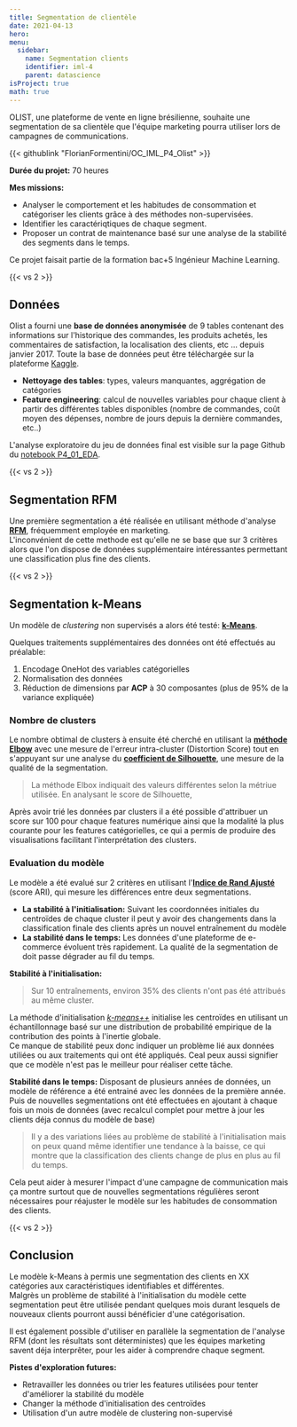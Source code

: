 ```yaml
---
title: Segmentation de clientèle
date: 2021-04-13
hero: 
menu:
  sidebar:
    name: Segmentation clients
    identifier: iml-4
    parent: datascience
isProject: true
math: true
---
```


OLIST, une plateforme de vente en ligne brésilienne, souhaite une segmentation de sa clientèle que l'équipe marketing pourra utiliser lors de campagnes de communications.
<!--more-->

{{< githublink "FlorianFormentini/OC_IML_P4_Olist" >}}

**Durée du projet:** 70 heures

**Mes missions:**

- Analyser le comportement et les habitudes de consommation et catégoriser les clients grâce à des méthodes non-supervisées.
- Identifier les caractériqtiques de chaque segment.
- Proposer un contrat de maintenance basé sur une analyse de la stabilité des segments dans le temps.

Ce projet faisait partie de la formation bac+5 Ingénieur Machine Learning.

{{< vs 2 >}}

## Données
Olist a fourni une **base de données anonymisée** de 9 tables contenant des informations sur l'historique des commandes, les produits achetés, les commentaires de satisfaction, la localisation des clients, etc ... depuis janvier 2017.
Toute la base de données peut être téléchargée sur la plateforme [Kaggle](https://www.kaggle.com/datasets/olistbr/brazilian-ecommerce).

- **Nettoyage des tables**: types, valeurs manquantes, aggrégation de catégories
- **Feature engineering**: calcul de nouvelles variables pour chaque client à partir des différentes tables disponibles (nombre de commandes, coût moyen des dépenses, nombre de jours depuis la dernière commandes, etc..)

L'analyse exploratoire du jeu de données final est visible sur la page Github du [notebook P4_01_EDA]().

{{< vs 2 >}}

## Segmentation RFM
Une première segmentation a été réalisée en utilisant méthode d'analyse [**RFM**](https://www.wizishop.fr/blog/dossier-la-segmentation-clients-la-methode-rfm-partie-2.html), fréquemment employée en marketing.  
L'inconvénient de cette methode est qu'elle ne se base que sur 3 critères alors que l'on dispose de données supplémentaire intéressantes permettant une classification plus fine des clients.

<!-- {{< split 6 6>}}
{{< img src="" title="" >}}
---
{{< img src="" title="" >}}
{{< /split >}}
-->

{{< vs 2 >}}

## Segmentation k-Means
Un modèle de *clustering* non supervisés a alors été testé: [**k-Means**](https://en.wikipedia.org/wiki/K-means_clustering).

Quelques traitements supplémentaires des données ont été effectués au préalable:
1. Encodage OneHot des variables catégorielles
2. Normalisation des données
3. Réduction de dimensions par **ACP** à 30 composantes (plus de 95% de la variance expliquée)

### Nombre de clusters
Le nombre obtimal de clusters à ensuite été cherché en utilisant la [**méthode Elbow**](https://en.wikipedia.org/wiki/Elbow_method_(clustering)) avec une mesure de l'erreur intra-cluster (Distortion Score) tout en s'appuyant sur une analyse du [**coefficient de Silhouette**](https://en.wikipedia.org/wiki/Elbow_method_(clustering)), une mesure de la qualité de la segmentation.

<!-- img elbow -->
> La méthode Elbox indiquait des valeurs différentes selon la métriue utilisée. En analysant le score de Silhouette, 

<!-- img silhouette -->


Après avoir trié les données par clusters il a été possible d'attribuer un score sur 100 pour chaque features numérique ainsi que la modalité la plus courante pour les features catégorielles, ce qui a permis de produire des visualisations facilitant l'interprétation des clusters.

### Evaluation du modèle

Le modèle a été evalué sur 2 critères en utilisant l'[**Indice de Rand Ajusté**](https://en.wikipedia.org/wiki/Rand_index) (score ARI), qui mesure les différences entre deux segmentations.
- **La stabilité à l'initialisation:** Suivant les coordonnées initiales du centroïdes de chaque cluster il peut y avoir des changements dans la classification finale des clients après un nouvel entraînement du modèle
- **La stabilité dans le temps:** Les données d'une plateforme de e-commerce évoluent très rapidement. La qualité de la segmentation de doit passe dégrader au fil du temps.

**Stabilité à l'initialisation:**
<!-- img init stability -->
> Sur 10 entraînements, environ 35% des clients n'ont pas été attribués au même cluster.

La méthode d'initialisation [*k-means++*](https://en.wikipedia.org/wiki/K-means%2B%2B) initialise les centroïdes en utilisant un échantillonnage basé sur une distribution de probabilité empirique de la contribution des points à l'inertie globale.  
Ce manque de stabilité peux donc indiquer un problème lié aux données utiliées ou aux traitements qui ont été appliqués. Ceal peux aussi signifier que ce modèle n'est pas le meilleur pour réaliser cette tâche.

**Stabilité dans le temps:**
Disposant de plusieurs années de données, un modèle de référence a été entrainé avec les données de la première année. Puis de nouvelles segmentations ont été effectuées en ajoutant à chaque fois un mois de données (avec recalcul complet pour mettre à jour les clients déja connus du modèle de base)

<!-- img stability time -->
> Il y a des variations liées au problème de stabilité à l'initialisation mais on peux quand même identifier une tendance à la baisse, ce qui montre que la classification des clients change de plus en plus au fil du temps.  

Cela peut aider à mesurer l'impact d'une campagne de communication mais ça montre surtout que de nouvelles segmentations régulières seront nécessaires pour réajuster le modèle sur les habitudes de consommation des clients.

{{< vs 2 >}}

## Conclusion

Le modèle k-Means à permis une segmentation des clients en XX catégories aux caractéristiques identifiables et différentes.  
Malgrès un problème de stabilité à l'initialisation du modèle cette segmentation peut être utilisée pendant quelques mois durant lesquels de nouveaux clients pourront aussi bénéficier d'une catégorisation.

Il est également possible d'utiliser en parallèle la segmentation de l'analyse RFM (dont les résultats sont déterministes) que les équipes marketing savent déja interprêter, pour les aider à comprendre chaque segment.

**Pistes d'exploration futures:**
- Retravailler les données ou trier les features utilisées pour tenter d'améliorer la stabilité du modèle
- Changer la méthode d'initialisation des centroïdes
- Utilisation d'un autre modèle de clustering non-supervisé